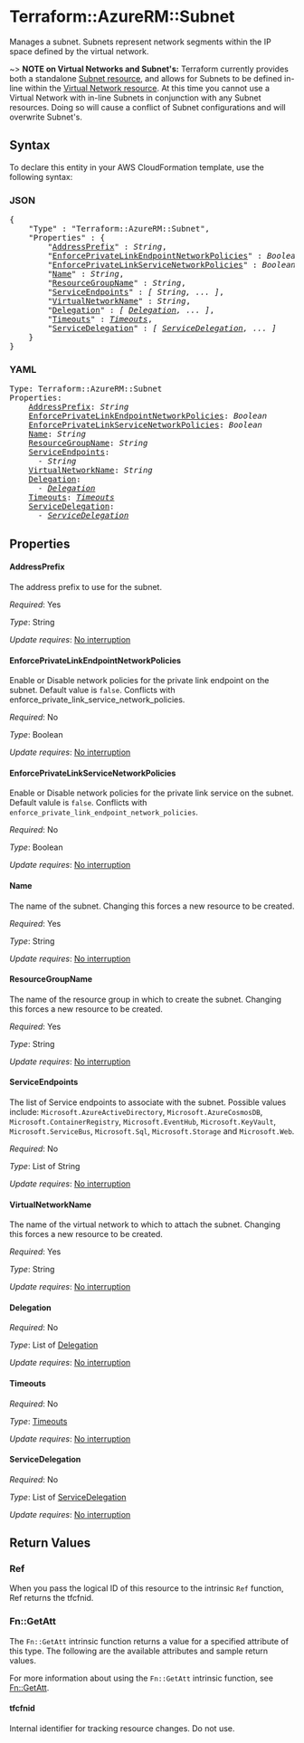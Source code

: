 # Terraform::AzureRM::Subnet

Manages a subnet. Subnets represent network segments within the IP space defined by the virtual network.

~> **NOTE on Virtual Networks and Subnet's:** Terraform currently
provides both a standalone [Subnet resource](subnet.html), and allows for Subnets to be defined in-line within the [Virtual Network resource](virtual_network.html).
At this time you cannot use a Virtual Network with in-line Subnets in conjunction with any Subnet resources. Doing so will cause a conflict of Subnet configurations and will overwrite Subnet's.

## Syntax

To declare this entity in your AWS CloudFormation template, use the following syntax:

### JSON

<pre>
{
    "Type" : "Terraform::AzureRM::Subnet",
    "Properties" : {
        "<a href="#addressprefix" title="AddressPrefix">AddressPrefix</a>" : <i>String</i>,
        "<a href="#enforceprivatelinkendpointnetworkpolicies" title="EnforcePrivateLinkEndpointNetworkPolicies">EnforcePrivateLinkEndpointNetworkPolicies</a>" : <i>Boolean</i>,
        "<a href="#enforceprivatelinkservicenetworkpolicies" title="EnforcePrivateLinkServiceNetworkPolicies">EnforcePrivateLinkServiceNetworkPolicies</a>" : <i>Boolean</i>,
        "<a href="#name" title="Name">Name</a>" : <i>String</i>,
        "<a href="#resourcegroupname" title="ResourceGroupName">ResourceGroupName</a>" : <i>String</i>,
        "<a href="#serviceendpoints" title="ServiceEndpoints">ServiceEndpoints</a>" : <i>[ String, ... ]</i>,
        "<a href="#virtualnetworkname" title="VirtualNetworkName">VirtualNetworkName</a>" : <i>String</i>,
        "<a href="#delegation" title="Delegation">Delegation</a>" : <i>[ <a href="delegation.md">Delegation</a>, ... ]</i>,
        "<a href="#timeouts" title="Timeouts">Timeouts</a>" : <i><a href="timeouts.md">Timeouts</a></i>,
        "<a href="#servicedelegation" title="ServiceDelegation">ServiceDelegation</a>" : <i>[ <a href="servicedelegation.md">ServiceDelegation</a>, ... ]</i>
    }
}
</pre>

### YAML

<pre>
Type: Terraform::AzureRM::Subnet
Properties:
    <a href="#addressprefix" title="AddressPrefix">AddressPrefix</a>: <i>String</i>
    <a href="#enforceprivatelinkendpointnetworkpolicies" title="EnforcePrivateLinkEndpointNetworkPolicies">EnforcePrivateLinkEndpointNetworkPolicies</a>: <i>Boolean</i>
    <a href="#enforceprivatelinkservicenetworkpolicies" title="EnforcePrivateLinkServiceNetworkPolicies">EnforcePrivateLinkServiceNetworkPolicies</a>: <i>Boolean</i>
    <a href="#name" title="Name">Name</a>: <i>String</i>
    <a href="#resourcegroupname" title="ResourceGroupName">ResourceGroupName</a>: <i>String</i>
    <a href="#serviceendpoints" title="ServiceEndpoints">ServiceEndpoints</a>: <i>
      - String</i>
    <a href="#virtualnetworkname" title="VirtualNetworkName">VirtualNetworkName</a>: <i>String</i>
    <a href="#delegation" title="Delegation">Delegation</a>: <i>
      - <a href="delegation.md">Delegation</a></i>
    <a href="#timeouts" title="Timeouts">Timeouts</a>: <i><a href="timeouts.md">Timeouts</a></i>
    <a href="#servicedelegation" title="ServiceDelegation">ServiceDelegation</a>: <i>
      - <a href="servicedelegation.md">ServiceDelegation</a></i>
</pre>

## Properties

#### AddressPrefix

The address prefix to use for the subnet.

_Required_: Yes

_Type_: String

_Update requires_: [No interruption](https://docs.aws.amazon.com/AWSCloudFormation/latest/UserGuide/using-cfn-updating-stacks-update-behaviors.html#update-no-interrupt)

#### EnforcePrivateLinkEndpointNetworkPolicies

Enable or Disable network policies for the private link endpoint on the subnet. Default value is `false`. Conflicts with enforce_private_link_service_network_policies.

_Required_: No

_Type_: Boolean

_Update requires_: [No interruption](https://docs.aws.amazon.com/AWSCloudFormation/latest/UserGuide/using-cfn-updating-stacks-update-behaviors.html#update-no-interrupt)

#### EnforcePrivateLinkServiceNetworkPolicies

Enable or Disable network policies for the private link service on the subnet. Default valule is `false`. Conflicts with `enforce_private_link_endpoint_network_policies`.

_Required_: No

_Type_: Boolean

_Update requires_: [No interruption](https://docs.aws.amazon.com/AWSCloudFormation/latest/UserGuide/using-cfn-updating-stacks-update-behaviors.html#update-no-interrupt)

#### Name

The name of the subnet. Changing this forces a new resource to be created.

_Required_: Yes

_Type_: String

_Update requires_: [No interruption](https://docs.aws.amazon.com/AWSCloudFormation/latest/UserGuide/using-cfn-updating-stacks-update-behaviors.html#update-no-interrupt)

#### ResourceGroupName

The name of the resource group in which to create the subnet. Changing this forces a new resource to be created.

_Required_: Yes

_Type_: String

_Update requires_: [No interruption](https://docs.aws.amazon.com/AWSCloudFormation/latest/UserGuide/using-cfn-updating-stacks-update-behaviors.html#update-no-interrupt)

#### ServiceEndpoints

The list of Service endpoints to associate with the subnet. Possible values include: `Microsoft.AzureActiveDirectory`, `Microsoft.AzureCosmosDB`, `Microsoft.ContainerRegistry`, `Microsoft.EventHub`, `Microsoft.KeyVault`, `Microsoft.ServiceBus`, `Microsoft.Sql`, `Microsoft.Storage` and `Microsoft.Web`.

_Required_: No

_Type_: List of String

_Update requires_: [No interruption](https://docs.aws.amazon.com/AWSCloudFormation/latest/UserGuide/using-cfn-updating-stacks-update-behaviors.html#update-no-interrupt)

#### VirtualNetworkName

The name of the virtual network to which to attach the subnet. Changing this forces a new resource to be created.

_Required_: Yes

_Type_: String

_Update requires_: [No interruption](https://docs.aws.amazon.com/AWSCloudFormation/latest/UserGuide/using-cfn-updating-stacks-update-behaviors.html#update-no-interrupt)

#### Delegation

_Required_: No

_Type_: List of <a href="delegation.md">Delegation</a>

_Update requires_: [No interruption](https://docs.aws.amazon.com/AWSCloudFormation/latest/UserGuide/using-cfn-updating-stacks-update-behaviors.html#update-no-interrupt)

#### Timeouts

_Required_: No

_Type_: <a href="timeouts.md">Timeouts</a>

_Update requires_: [No interruption](https://docs.aws.amazon.com/AWSCloudFormation/latest/UserGuide/using-cfn-updating-stacks-update-behaviors.html#update-no-interrupt)

#### ServiceDelegation

_Required_: No

_Type_: List of <a href="servicedelegation.md">ServiceDelegation</a>

_Update requires_: [No interruption](https://docs.aws.amazon.com/AWSCloudFormation/latest/UserGuide/using-cfn-updating-stacks-update-behaviors.html#update-no-interrupt)

## Return Values

### Ref

When you pass the logical ID of this resource to the intrinsic `Ref` function, Ref returns the tfcfnid.

### Fn::GetAtt

The `Fn::GetAtt` intrinsic function returns a value for a specified attribute of this type. The following are the available attributes and sample return values.

For more information about using the `Fn::GetAtt` intrinsic function, see [Fn::GetAtt](https://docs.aws.amazon.com/AWSCloudFormation/latest/UserGuide/intrinsic-function-reference-getatt.html).

#### tfcfnid

Internal identifier for tracking resource changes. Do not use.

